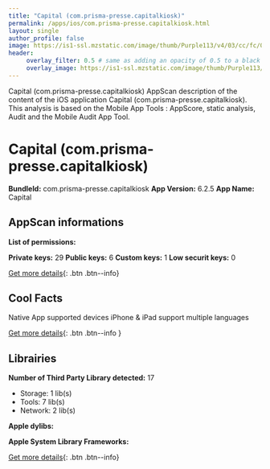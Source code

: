 ```yaml
---
title: "Capital (com.prisma-presse.capitalkiosk)"
permalink: /apps/ios/com.prisma-presse.capitalkiosk.html
layout: single
author_profile: false
image: https://is1-ssl.mzstatic.com/image/thumb/Purple113/v4/03/cc/fc/03ccfc41-2a6b-973e-bf64-12d6214327a5/AppIcon-0-1x_U007emarketing-0-0-85-220-0-7.png/512x512bb.jpg
header: 
     overlay_filter: 0.5 # same as adding an opacity of 0.5 to a black background
     overlay_image: https://is1-ssl.mzstatic.com/image/thumb/Purple113/v4/03/cc/fc/03ccfc41-2a6b-973e-bf64-12d6214327a5/AppIcon-0-1x_U007emarketing-0-0-85-220-0-7.png/512x512bb.jpg
---
```

Capital (com.prisma-presse.capitalkiosk) AppScan description of the content of the iOS application Capital (com.prisma-presse.capitalkiosk). This analysis is based on the Mobile App Tools : AppScore, static analysis, Audit and the Mobile Audit App Tool.

# Capital (com.prisma-presse.capitalkiosk)

**BundleId:** com.prisma-presse.capitalkiosk
**App Version:** 6.2.5
**App Name:** Capital


## AppScan informations 

**List of permissions:** 
  
  
**Private keys:** 29
**Public keys:** 6
**Custom keys:** 1
**Low securit keys:** 0
  
[Get more details](/pricing.html){: .btn .btn--info}

## Cool Facts

Native App
supported devices iPhone & iPad
support multiple languages
  
[Get more details](/pricing.html){: .btn .btn--info }

## Librairies 
**Number of Third Party Library detected:** 17
- Storage: 1 lib(s)
- Tools: 7 lib(s)
- Network: 2 lib(s)


**Apple dylibs:**


**Apple System Library Frameworks:**


  
[Get more details](/pricing.html){: .btn .btn--info}

